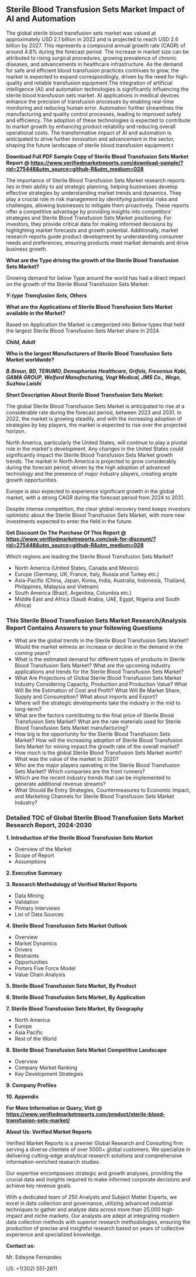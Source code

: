 <h2>Sterile Blood Transfusion Sets Market Impact of AI and Automation</h2>The global sterile blood transfusion sets market was valued at approximately USD 2.1 billion in 2022 and is projected to reach USD 2.6 billion by 2027. This represents a compound annual growth rate (CAGR) of around 4.8% during the forecast period. The increase in market size can be attributed to rising surgical procedures, growing prevalence of chronic diseases, and advancements in healthcare infrastructure. As the demand for safe and efficient blood transfusion practices continues to grow, the market is expected to expand correspondingly, driven by the need for high-quality and reliable transfusion equipment.The integration of artificial intelligence (AI) and automation technologies is significantly influencing the sterile blood transfusion sets market. AI applications in medical devices enhance the precision of transfusion processes by enabling real-time monitoring and reducing human error. Automation further streamlines the manufacturing and quality control processes, leading to improved safety and efficiency. The adoption of these technologies is expected to contribute to market growth by enhancing product reliability and reducing overall operational costs. The transformative impact of AI and automation is anticipated to drive further innovation and advancement in the sector, shaping the future landscape of sterile blood transfusion equipment.t</p><p id="" class=""><strong>Download Full PDF Sample Copy of Sterile Blood Transfusion Sets Market Report @ <a href="https://www.verifiedmarketreports.com/download-sample/?rid=275448&utm_source=github-R&utm_medium=028" target="_blank">https://www.verifiedmarketreports.com/download-sample/?rid=275448&utm_source=github-R&utm_medium=028</a></strong></p><p>The importance of&nbsp;Sterile Blood Transfusion Sets Market research reports lies in their ability to aid strategic planning, helping businesses develop effective strategies by understanding market trends and dynamics. They play a crucial role in risk management by identifying potential risks and challenges, allowing businesses to mitigate them proactively. These reports offer a competitive advantage by providing insights into competitors' strategies and Sterile Blood Transfusion Sets Market positioning. For investors, they provide critical data for making informed decisions by highlighting market forecasts and growth potential. Additionally, market research reports guide product development by understanding consumer needs and preferences, ensuring products meet market demands and drive business growth.</p><p><strong>What are the&nbsp;Type driving the growth of the Sterile Blood Transfusion Sets Market?</strong></p><p id="" class="">Growing demand for below Type around the world has had a direct impact on the growth of the Sterile Blood Transfusion Sets Market:</p><em><strong>Y-type Transfusion Sets, Others</strong></em></p><strong>What are the&nbsp;Applications&nbsp;of Sterile Blood Transfusion Sets Market available in the Market?</strong></p><p id="" class="">Based on Application the Market is categorized into Below types that held the largest Sterile Blood Transfusion Sets Market share In 2024.</p><em><strong>Child, Adult</strong></em></p><strong>Who is the largest Manufacturers of Sterile Blood Transfusion Sets Market worldwide?</strong></p><p><em><strong>B.Braun, BD, TERUMO, Demophorius Healthcare, Grifols, Fresenius Kabi, GAMA GROUP, Welford Manufacturing, Vogt Medical, JMS Co., Wego, Suzhou Laishi</strong></em></p><p id="" class=""><strong>Short Description About Sterile Blood Transfusion Sets Market:</strong></p><p>The global Sterile Blood Transfusion Sets Market is anticipated to rise at a considerable rate during the forecast period, between 2023 and 2031. In 2022, the market is growing steadily, and with the increasing adoption of strategies by key players, the market is expected to rise over the projected horizon.</p><p>North America, particularly the United States, will continue to play a pivotal role in the market's development. Any changes in the United States could significantly impact the Sterile Blood Transfusion Sets Market growth trends. The market in North America is projected to grow considerably during the forecast period, driven by the high adoption of advanced technology and the presence of major industry players, creating ample growth opportunities.</p><p>Europe is also expected to experience significant growth in the global market, with a strong CAGR during the forecast period from 2024 to 2031.</p><p>Despite intense competition, the clear global recovery trend keeps investors optimistic about the Sterile Blood Transfusion Sets Market, with more new investments expected to enter the field in the future.</p><p id="" class=""><strong>Get Discount On The Purchase Of This Report @ <a href="https://www.verifiedmarketreports.com/ask-for-discount/?rid=275448&utm_source=github-R&utm_medium=028" target="_blank">https://www.verifiedmarketreports.com/ask-for-discount/?rid=275448&utm_source=github-R&utm_medium=028</a></strong></p>Which regions are leading the Sterile Blood Transfusion Sets Market?</p><ul><li>North America (United States, Canada and Mexico)</li><li>Europe (Germany, UK, France, Italy, Russia and Turkey etc.)</li><li>Asia-Pacific (China, Japan, Korea, India, Australia, Indonesia, Thailand, Philippines, Malaysia and Vietnam)</li><li>South America (Brazil, Argentina, Columbia etc.)</li><li>Middle East and Africa (Saudi Arabia, UAE, Egypt, Nigeria and South Africa)</li></ul><h3 id="" class="">This Sterile Blood Transfusion Sets Market Research/Analysis Report Contains Answers to your following Questions</h3><ul><li>What are the global trends in the Sterile Blood Transfusion Sets Market? Would the market witness an increase or decline in the demand in the coming years?</li><li>What is the estimated demand for different types of products in Sterile Blood Transfusion Sets Market? What are the upcoming industry applications and trends for the Sterile Blood Transfusion Sets Market?</li><li>What Are Projections of Global Sterile Blood Transfusion Sets Market Industry Considering Capacity, Production and Production Value? What Will Be the Estimation of Cost and Profit? What Will Be Market Share, Supply and Consumption? What about imports and Export?</li><li>Where will the strategic developments take the industry in the mid to long-term?</li><li>What are the factors contributing to the final price of Sterile Blood Transfusion Sets Market? What are the raw materials used for Sterile Blood Transfusion Sets Market manufacturing?</li><li>How big is the opportunity for the Sterile Blood Transfusion Sets Market? How will the increasing adoption of Sterile Blood Transfusion Sets Market for mining impact the growth rate of the overall market?</li><li>How much is the global Sterile Blood Transfusion Sets Market worth? What was the value of the market In 2020?</li><li>Who are the major players operating in the Sterile Blood Transfusion Sets Market? Which companies are the front runners?</li><li>Which are the recent industry trends that can be implemented to generate additional revenue streams?</li><li>What Should Be Entry Strategies, Countermeasures to Economic Impact, and Marketing Channels for Sterile Blood Transfusion Sets Market Industry?</li></ul><h3 id="" class="">Detailed TOC of Global Sterile Blood Transfusion Sets Market Research Report, 2024-2030</h3><p id="" class=""><strong>1. Introduction of the Sterile Blood Transfusion Sets Market</strong></p><ul><li>Overview of the Market</li><li>Scope of Report</li><li>Assumptions</li></ul><p id="" class=""><strong>2. Executive Summary</strong></p><p id="" class=""><strong>3. Research Methodology of Verified Market Reports</strong></p><ul><li>Data Mining</li><li>Validation</li><li>Primary Interviews</li><li>List of Data Sources</li></ul><p id="" class=""><strong>4. Sterile Blood Transfusion Sets Market Outlook</strong></p><ul><li>Overview</li><li>Market Dynamics</li><li>Drivers</li><li>Restraints</li><li>Opportunities</li><li>Porters Five Force Model</li><li>Value Chain Analysis</li></ul><p id="" class=""><strong>5. Sterile Blood Transfusion Sets Market, By Product</strong></p><p id="" class=""><strong>6. Sterile Blood Transfusion Sets Market, By Application</strong></p><p id="" class=""><strong>7. Sterile Blood Transfusion Sets Market, By Geography</strong></p><ul><li>North America</li><li>Europe</li><li>Asia Pacific</li><li>Rest of the World</li></ul><p id="" class=""><strong>8. Sterile Blood Transfusion Sets Market Competitive Landscape</strong></p><ul><li>Overview</li><li>Company Market Ranking</li><li>Key Development Strategies</li></ul><p id="" class=""><strong>9. Company Profiles</strong></p><p id="" class=""><strong>10. Appendix</strong></p><p id="" class=""><strong>For More Information or Query, Visit @ <a href="https://www.verifiedmarketreports.com/product/sterile-blood-transfusion-sets-market/" target="_blank">https://www.verifiedmarketreports.com/product/sterile-blood-transfusion-sets-market/</a></strong></p><p id="" class=""><strong>About Us: Verified Market Reports</strong></p><p id="" class="">Verified Market Reports is a premier Global Research and Consulting firm serving a diverse clientele of over 5000+ global customers. We specialize in delivering cutting-edge analytical research solutions and comprehensive information-enriched research studies.</p><p id="" class="">Our expertise encompasses strategic and growth analyses, providing the crucial data and insights required to make informed corporate decisions and achieve key revenue goals.</p><p id="" class="">With a dedicated team of 250 Analysts and Subject Matter Experts, we excel in data collection and governance, utilizing advanced industrial techniques to gather and analyze data across more than 25,000 high-impact and niche markets. Our analysts are adept at integrating modern data collection methods with superior research methodologies, ensuring the production of precise and insightful research based on years of collective experience and specialized knowledge.</p><p id="" class=""><strong>Contact us:</strong></p><p id="" class="">Mr. Edwyne Fernandes</p><p id="" class="">US: +1(302) 551-2611</p>